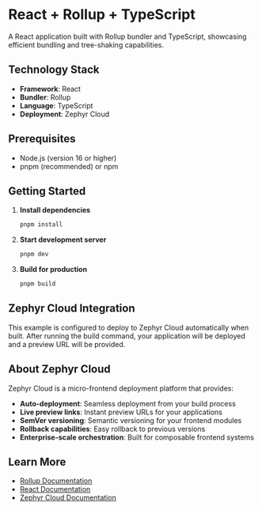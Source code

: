 # React + Rollup + TypeScript

A React application built with Rollup bundler and TypeScript, showcasing efficient bundling and tree-shaking capabilities.

## Technology Stack

- **Framework**: React
- **Bundler**: Rollup
- **Language**: TypeScript
- **Deployment**: Zephyr Cloud

## Prerequisites

- Node.js (version 16 or higher)
- pnpm (recommended) or npm

## Getting Started

1. **Install dependencies**
   ```bash
   pnpm install
   ```

2. **Start development server**
   ```bash
   pnpm dev
   ```

3. **Build for production**
   ```bash
   pnpm build
   ```

## Zephyr Cloud Integration

This example is configured to deploy to Zephyr Cloud automatically when built. After running the build command, your application will be deployed and a preview URL will be provided.

## About Zephyr Cloud

Zephyr Cloud is a micro-frontend deployment platform that provides:
- **Auto-deployment**: Seamless deployment from your build process
- **Live preview links**: Instant preview URLs for your applications
- **SemVer versioning**: Semantic versioning for your frontend modules
- **Rollback capabilities**: Easy rollback to previous versions
- **Enterprise-scale orchestration**: Built for composable frontend systems

## Learn More

- [Rollup Documentation](https://rollupjs.org/)
- [React Documentation](https://reactjs.org/)
- [Zephyr Cloud Documentation](https://docs.zephyr-cloud.io)
